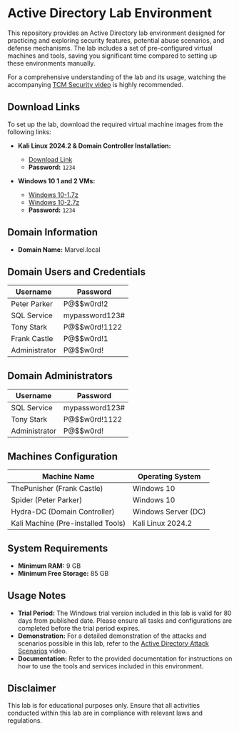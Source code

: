 # Active Directory Lab Environment


This repository provides an Active Directory lab environment designed for practicing and exploring security features, potential abuse scenarios, and defense mechanisms. The lab includes a set of pre-configured virtual machines and tools, saving you significant time compared to setting up these environments manually.

For a comprehensive understanding of the lab and its usage, watching the accompanying [TCM Security video](https://youtu.be/VXxH4n684HE?si=KaFoQuEIahVq8Aza) is highly recommended.


## Download Links

To set up the lab, download the required virtual machine images from the following links:

- **Kali Linux 2024.2 & Domain Controller Installation:**
  - [Download Link](https://mega.nz/folder/2yoEgBLK#tcyHVoJi5mvFCRiXzIK4dQ)
  - **Password:** `1234`
  
- **Windows 10 1 and 2 VMs:**
  - [Windows 10-1.7z](https://mega.nz/folder/rm4myCbB#CcsR1B0-oznxZco77KWcTg)
  - [Windows 10-2.7z](https://mega.nz/folder/rm4myCbB#CcsR1B0-oznxZco77KWcTg)
  - **Password:** `1234`

## Domain Information

- **Domain Name:** Marvel.local

## Domain Users and Credentials

| **Username**      | **Password**       |
|-------------------|--------------------|
| Peter Parker      | P@$$w0rd!2         |
| SQL Service       | mypassword123#     |
| Tony Stark        | P@$$w0rd!1122      |
| Frank Castle      | P@$$w0rd!1         |
| Administrator     | P@$$w0rd!          |

## Domain Administrators

| **Username**      | **Password**       |
|-------------------|--------------------|
| SQL Service       | mypassword123#     |
| Tony Stark        | P@$$w0rd!1122      |
| Administrator     | P@$$w0rd!          |

## Machines Configuration

| **Machine Name**                  | **Operating System**    |
|-----------------------------------|-------------------------|
| ThePunisher (Frank Castle)        | Windows 10              |
| Spider (Peter Parker)             | Windows 10              |
| Hydra-DC (Domain Controller)      | Windows Server (DC)     |
| Kali Machine (Pre-installed Tools)| Kali Linux 2024.2       |

## System Requirements

- **Minimum RAM:** 9 GB
- **Minimum Free Storage:** 85 GB

## Usage Notes

- **Trial Period:** The Windows trial version included in this lab is valid for 80 days from published date. Please ensure all tasks and configurations are completed before the trial period expires.
- **Demonstration:** For a detailed demonstration of the attacks and scenarios possible in this lab, refer to the [Active Directory Attack Scenarios](https://youtu.be/VXxH4n684HE?si=KaFoQuEIahVq8Aza) video.
- **Documentation:** Refer to the provided documentation for instructions on how to use the tools and services included in this environment.

## Disclaimer

This lab is for educational purposes only. Ensure that all activities conducted within this lab are in compliance with relevant laws and regulations.
